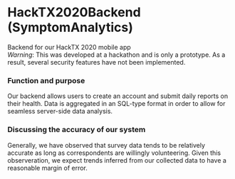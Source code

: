 # HackTX2020Backend (SymptomAnalytics)
Backend for our HackTX 2020 mobile app \
_Warning_: This was developed at a hackathon and is only a prototype. As a result, several security features have not been implemented. 

### Function and purpose
Our backend allows users to create an account and submit daily reports on their health. Data is aggregated in an SQL-type format in order to allow for
seamless server-side data analysis. 

### Discussing the accuracy of our system
Generally, we have observed that survey data tends to be relatively accurate as long as correspondents are willingly volunteering. Given this observeration,
we expect trends inferred from our collected data to have a reasonable margin of error.
